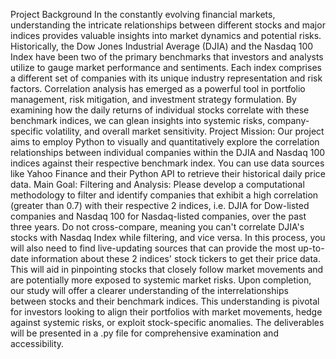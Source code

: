 Project Background
In the constantly evolving financial markets, understanding the intricate relationships between different stocks and major indices provides valuable insights into market dynamics and potential risks. Historically, the Dow Jones Industrial Average (DJIA) and the Nasdaq 100 Index have been two of the primary benchmarks that investors and analysts utilize to gauge market performance and sentiments. Each index comprises a different set of companies with its unique industry representation and risk factors. Correlation analysis has emerged as a powerful tool in portfolio management, risk mitigation, and investment strategy formulation. By examining how the daily returns of individual stocks correlate with these benchmark indices, we can glean insights into systemic risks, company-specific volatility, and overall market sensitivity.
Project Mission:
Our project aims to employ Python to visually and quantitatively explore the correlation relationships between individual companies within the DJIA and Nasdaq 100 indices against their respective benchmark index. You can use data sources like Yahoo Finance and their Python API to retrieve their historical daily price data.
Main Goal:
Filtering and Analysis: Please develop a computational methodology to filter and identify companies that exhibit a high correlation (greater than 0.7) with their respective 2 indices, i.e. DJIA for Dow-listed companies and Nasdaq 100 for Nasdaq-listed companies, over the past three years. Do not cross-compare, meaning you can't correlate DJIA's stocks with Nasdaq Index while filtering, and vice versa. In this process, you will also need to find live-updating sources that can provide the most up-to-date information about these 2 indices' stock tickers to get their price data. This will aid in pinpointing stocks that closely follow market movements and are potentially more exposed to systemic market risks.
Upon completion, our study will offer a clearer understanding of the interrelationships between stocks and their benchmark indices. This understanding is pivotal for investors looking to align their portfolios with market movements, hedge against systemic risks, or exploit stock-specific anomalies. The deliverables will be presented in a .py file for comprehensive examination and accessibility.